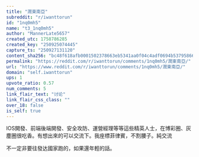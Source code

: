 ```yaml
---
title: "潤東南亞"
subreddit: "r/iwanttorun"
id: "1nq0mh5"
name: "t3_1nq0mh5"
author: "MannerLate5657"
created_utc: 1758786285
created_key: "250925074445"
capture_ts: "250927131120"
content_sha256: "bc48f618afb0001502378663eb5341aa0f04c4adf0694b53795866cbd5fa6ef9"
permalink: "https://reddit.com/r/iwanttorun/comments/1nq0mh5/潤東南亞/"
url: "https://www.reddit.com/r/iwanttorun/comments/1nq0mh5/潤東南亞/"
domain: "self.iwanttorun"
ups: 1
upvote_ratio: 0.57
num_comments: 5
link_flair_text: "讨论"
link_flair_css_class: ""
over_18: false
is_self: true
---
```


<div class="md">

IOS開發、前端後端開發、安全攻防、運營經理等等這些精英人士，在博彩圈、灰塵圈很吃香。有想出來的可以交流下。我座標菲律賓，不割腰子。純交流

不一定非要往發达國家跑的，如果還年輕的話。

</div>
